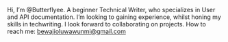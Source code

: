  Hi, I’m @Butterflyee. A beginner Technical Writer, who specializes in User and API documentation. 
I’m looking to gaining experience, whilst honing my skills in techwriting. 
I look forward to collaborating on projects. 
 How to reach me: bewajioluwawunmi@gmail.com


<!---
Butterflyee/Butterflyee is a ✨ special ✨ repository because its `README.md` (this file) appears on your GitHub profile.
You can click the Preview link to take a look at your changes.
--->
